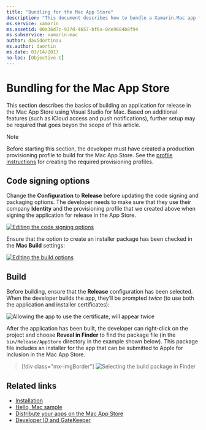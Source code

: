 ```yaml
---
title: "Bundling for the Mac App Store"
description: "This document describes how to bundle a Xamarin.Mac app for publication to the Mac App Store. It discusses code signing options and building."
ms.service: xamarin
ms.assetid: 00a36d7c-937d-4657-bf6a-0de9684b8f94
ms.subservice: xamarin-mac
author: davidortinau
ms.author: daortin
ms.date: 03/14/2017
no-loc: [Objective-C]
---
```


# Bundling for the Mac App Store

This section describes the basics of building an application for release in the Mac App Store using Visual Studio for Mac. Based on additional features (such as iCloud access and push notifications), further setup may be required that goes beyon the scope of this article.

> [!NOTE]
> Before starting this section, the developer must have created a production provisioning profile to build for the Mac App Store. See the [profile instructions](profiles.md) for creating the required provisioning profiles.

## Code signing options

Change the **Configuration** to **Release** before updating the code signing and packaging options. The developer needs to make sure that they use their company **Identity** and the provisioning profile that we created above when signing the application for release in the App Store.

[![Editing the code signing options](bundling-images/sign.png)](bundling-images/sign-large.png#lightbox)

Ensure that the option to create an installer package has been checked in the **Mac Build** settings:

[![Editing the build options](bundling-images/build.png "Editing the build options")](bundling-images/build-large.png#lightbox)

## Build

Before building, ensure that the **Release** configuration has been selected. When the developer builds the app, they’ll be prompted _twice_ (to use both the application and installer certificates):

![Allowing the app to use the certificate, will appear twice](bundling-images/perms02.png)

After the application has been built, the developer can right-click on the project and choose **Reveal in Finder** to find the package file (in the `bin/Release/AppStore` directory in the example shown below).  This package file includes an installer for the app that can be submitted to Apple for inclusion in the Mac App Store.

> [!div class="mx-imgBorder"]
> ![Selecting the build package in Finder](bundling-images/path.png)

## Related links

- [Installation](/visualstudio/mac/installation/)
- [Hello, Mac sample](~/mac/get-started/hello-mac.md)
- [Distribute your apps on the Mac App Store](https://developer.apple.com/distribute/)
- [Developer ID and GateKeeper](https://developer.apple.com/developer-id/)
